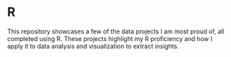 # R

This repository showcases a few of the data projects I am most proud of, all completed using R. These projects highlight my R proficiency and how I apply it to data analysis and visualization to extract insights. 
